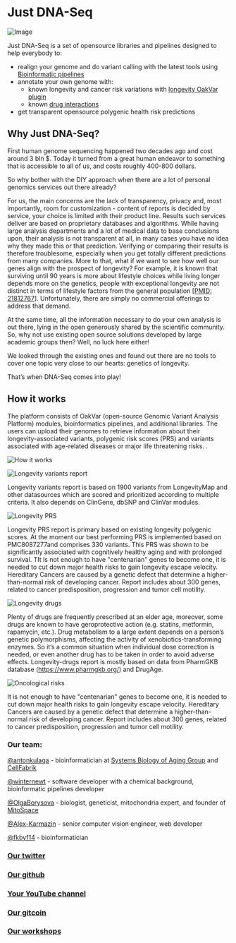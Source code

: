 # Just DNA-Seq #
![Image](just_dna_seq.png)

Just DNA-Seq is a set of opensource libraries and pipelines designed to help everybody to:
* realign your genome and do variant calling with the latest tools using [Bioinformatic pipelines](https://github.com/dna-seq/dna-seq)
* annotate your own genome with: 
  * known longevity and cancer risk variations with [longevity OakVar plugin](https://github.com/dna-seq/opencravat-longevity)
  * known [drug interactions](https://github.com/dna-seq/gero-drugs-module)
* get transparent opensource polygenic health risk predictions

## Why Just DNA-Seq? ##

First human genome sequencing happened two decades ago and cost around 3 bln $. 
Today it turned from a great human endeavor to something that is accessible to all of us, and costs roughly 400-800 dollars.

So why bother with the DIY approach when there are a lot of personal genomics services out there already?

For us, the main concerns are the lack of transparency, privacy and, most importantly, room for customization - content of reports is decided by service, your choice is limited with their product line. Results such services deliver are based on proprietary databases and algorithms. While having large analysis departments and a lot of medical data to base conclusions upon, their analysis is not transparent at all, in many cases you have no idea why they made this or that prediction. Verifying or comparing their results is therefore troublesome, especially when you get totally different predictions from many companies.
More to that, what if we want to see how well our genes align with the prospect of longevity? For example, it is known that surviving until 90 years is more about lifestyle choices while living longer depends more on the genetics, people with exceptional longevity are not distinct in terms of lifestyle factors from the general population [[PMID: 21812767](https://doi.org/10.1111/j.1532-5415.2011.03498.x)]. Unfortunately, there are simply no commercial offerings to address that demand.

At the same time, all the information necessary to do your own analysis is out there, lying in the open generously shared by the scientific community. 
So, why not use existing open source solutions developed by large academic groups then? 
Well, no luck here either! 

We looked through the existing ones and found out there are no tools to cover one topic very close to our hearts: genetics of longevity. 

That’s when DNA-Seq comes into play!

## How it works ##

The platform consists of  OakVar (open-source Genomic Variant Analysis Platform) modules, bioinformatics pipelines, and additional libraries. The users can upload their genomes to retrieve  information about their longevity-associated variants, polygenic risk scores (PRS) and variants associated with age-related diseases or major life threatening risks. .

![How it works](images/how-it-works.jpg)

![Longevity variants report](images/longevity-variants.webp)

Longevity variants report is based on 1900 variants from LongevityMap and other datasources which are scored and prioritized according to multiple criteria. It also depends on ClinGene, dbSNP and ClinVar modules.

![Longevity PRS](images/longevity-PRS.webp)

Longevity PRS report is primary based on existing longevity polygenic scores. At the moment our best performing PRS is implemented based on PMC8087277and comprises 330 variants. This PRS was shown to be significantly associated with cognitively healthy aging and with prolonged survival. TIt is not enough to have "centenarian" genes to become one, it is needed to cut down major health risks to gain longevity escape velocity. Hereditary Cancers are caused by a genetic defect that determine a higher-than-normal risk of developing cancer. Report includes about  300 genes, related to cancer predisposition,  progression and tumor cell motility.

![Longevity drugs](images/longevity-drugs.webp)

Plenty of drugs are frequently prescribed at an elder age, moreover, some drugs are known to have geroprotective action (e.g. statins, metformin, rapamycin, etc.). Drug metabolism to a large extent depends on a person’s genetic polymorphisms, affecting the activity of xenobiotics-transforming enzymes. So it’s a common situation when individual dose correction is needed, or even another drug has to be taken in order to avoid adverse effects. Longevity-drugs report is mostly based on data from PharmGKB database (https://www.pharmgkb.org/) and DrugAge.

![Oncological risks](images/oncorisks.webp)

It is not enough to have "centenarian" genes to become one, it is needed to cut down major health risks to gain longevity escape velocity. Hereditary Cancers are caused by a genetic defect that determine a higher-than-normal risk of developing cancer. Report includes about  300 genes, related to cancer predisposition,  progression and tumor cell motility.



### Our team: ###

[@antonkulaga](http://github.com/antonkulaga) - bioinformatician at [Systems Biology of Aging Group](http://aging-research.group) and [CellFabrik](http://cellfabrik.bio)

[@winternewt](http://github.com/winternewt) - software developer with a chemical background, bioinformatic pipelines developer

[@OlgaBorysova](http://github.com/OlgaBorysova) - biologist, geneticist, mitochondria expert, and founder of [MitoSpace](http://www.mt-eva.space/en/)

[@Alex-Karmazin](http://github.com/Alex-Karmazin) -  senior computer vision engineer, web developer

[@fkbyf14](http://github.com/fkbyf14)  - bioinformatician

### [Our twitter](https://twitter.com/just_dna_seq) ###
### [Our github](https://github.com/dna-seq/) ###
### [Your YouTube channel](https://www.youtube.com/channel/UCKJPXRJgi4Rxh9Lb1G_9SZw/) ###
### [Our gitcoin](https://gitcoin.co/grants/4048/just-dna-seq) ###
### [Our workshops](https://dna-seq.github.io/dna-seq/workshop/)
